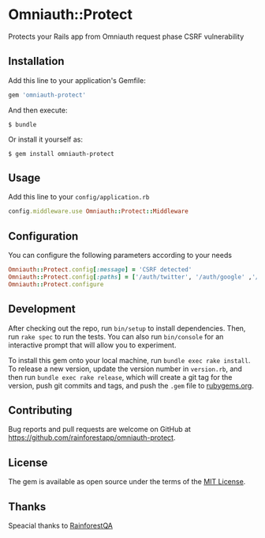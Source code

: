 # Omniauth::Protect

Protects your Rails app from Omniauth request phase CSRF vulnerability

## Installation

Add this line to your application's Gemfile:

```ruby
gem 'omniauth-protect'
```

And then execute:

    $ bundle

Or install it yourself as:

    $ gem install omniauth-protect

## Usage

Add this line to your `config/application.rb`

```ruby
config.middleware.use Omniauth::Protect::Middleware
```

## Configuration

You can configure the following parameters according to your needs

```ruby
Omniauth::Protect.config[:message] = 'CSRF detected'
Omniauth::Protect.config[:paths] = ['/auth/twitter', '/auth/google' ,'/auth/github']
Omniauth::Protect.configure
```

## Development

After checking out the repo, run `bin/setup` to install dependencies. Then, run `rake spec` to run the tests. You can also run `bin/console` for an interactive prompt that will allow you to experiment.

To install this gem onto your local machine, run `bundle exec rake install`. To release a new version, update the version number in `version.rb`, and then run `bundle exec rake release`, which will create a git tag for the version, push git commits and tags, and push the `.gem` file to [rubygems.org](https://rubygems.org).

## Contributing

Bug reports and pull requests are welcome on GitHub at https://github.com/rainforestapp/omniauth-protect.

## License

The gem is available as open source under the terms of the [MIT License](https://opensource.org/licenses/MIT).


## Thanks

Speacial thanks to [RainforestQA](https://www.rainforestqa.com/)